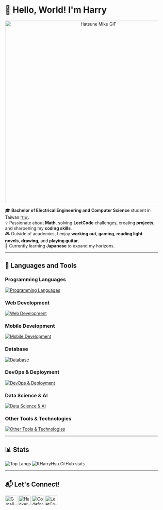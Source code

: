 # 👋 Hello, World! I'm Harry  

<p align="center">
  <img alt="Hatsune Miku GIF" width="600" src="https://github.com/user-attachments/assets/d0a078db-545a-45f3-978e-49492e712bcb" />
</p>


🎓 **Bachelor of Electrical Engineering and Computer Science** student in Taiwan 🇹🇼.  
💡 Passionate about **Math**, solving **LeetCode** challenges, creating **projects**, and sharpening my **coding skills**.  
🎮 Outside of academics, I enjoy **working out**, **gaming**, **reading light novels**, **drawing**, and **playing guitar**.  
🌱 Currently learning **Japanese** to expand my horizons.  

---

## 🔧 Languages and Tools  

### Programming Languages  
[![Programming Languages](https://skillicons.dev/icons?i=c,cpp,python,dart,java,javascript)](https://skillicons.dev)

### Web Development  
[![Web Development](https://skillicons.dev/icons?i=html,css,nodejs,express)](https://skillicons.dev)

### Mobile Development  
[![Mobile Development](https://skillicons.dev/icons?i=flutter)](https://skillicons.dev)

### Database
[![Database](https://skillicons.dev/icons?i=firebase)](https://skillicons.dev)

### DevOps & Deployment  
[![DevOps & Deployment](https://skillicons.dev/icons?i=docker,googlecloud)](https://skillicons.dev)

### Data Science & AI  
[![Data Science & AI](https://skillicons.dev/icons?i=scikitlearn,tensorflow,opencv,pytorch,anaconda)](https://skillicons.dev)

### Other Tools & Technologies
[![Other Tools & Technologies](https://skillicons.dev/icons?i=matlab,sketchup,arduino,blender,figma)](https://skillicons.dev) 

---

## 📊 Stats
![Top Langs](https://github-readme-stats-beige-nine-57.vercel.app/api/top-langs/?username=kharryhsu&langs_count=8&layout=compact&theme=radical&count-private=true)
![KHarryHsu GitHub stats](https://github-readme-stats-beige-nine-57.vercel.app/api?username=kharryhsu&show_icons=true&count-private=true&theme=radical)

---

## 📬 Let's Connect!  
<p align="left">
  <a href="mailto:kharryhsu@gmail.com" target="blank">
    <img align="center" src="https://www.vectorlogo.zone/logos/gmail/gmail-icon.svg" alt="Gmail" height="30" width="40"/>  
  </a>  
  <a href="https://www.hackerrank.com/kharryhsu" target="_blank">
    <img align="center" src="https://raw.githubusercontent.com/rahuldkjain/github-profile-readme-generator/master/src/images/icons/Social/hackerrank.svg" alt="HackerRank" height="30" width="40"/>
  </a>  
  <a href="https://codeforces.com/profile/kharryhsu" target="_blank">
    <img align="center" src="https://raw.githubusercontent.com/rahuldkjain/github-profile-readme-generator/master/src/images/icons/Social/codeforces.svg" alt="Codeforces" height="30" width="40"/>
  </a>  
  <a href="https://www.leetcode.com/kharryhsu" target="_blank">
    <img align="center" src="https://raw.githubusercontent.com/rahuldkjain/github-profile-readme-generator/master/src/images/icons/Social/leet-code.svg" alt="LeetCode" height="30" width="40"/>
  </a>  
</p>
